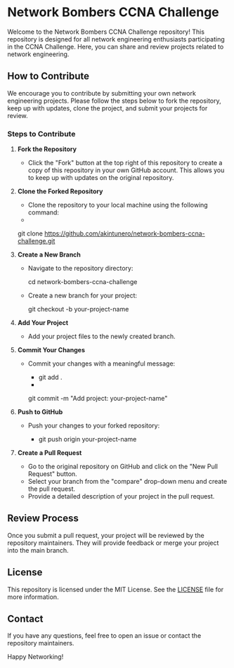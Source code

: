 # Network Bombers CCNA Challenge

Welcome to the Network Bombers CCNA Challenge repository! This repository is designed for all network engineering enthusiasts participating in the CCNA Challenge. Here, you can share and review projects related to network engineering.

## How to Contribute

We encourage you to contribute by submitting your own network engineering projects. Please follow the steps below to fork the repository, keep up with updates, clone the project, and submit your projects for review.

### Steps to Contribute

1. **Fork the Repository**
    - Click the \"Fork\" button at the top right of this repository to create a copy of this repository in your own GitHub account. This allows you to keep up with updates on the original repository.

2. **Clone the Forked Repository**
    - Clone the repository to your local machine using the following command:
    - 
   
      git clone https://github.com/akintunero/network-bombers-ccna-challenge.git

3. **Create a New Branch**
    - Navigate to the repository directory:
    
      cd network-bombers-ccna-challenge
      
    - Create a new branch for your project:
     
      git checkout -b your-project-name
    

4. **Add Your Project**
    - Add your project files to the newly created branch.

5. **Commit Your Changes**
    - Commit your changes with a meaningful message:
      
        - git add .
      - 

        git commit -m \"Add project: your-project-name\"
      

6. **Push to GitHub**
    - Push your changes to your forked repository:
    
         - git push origin your-project-name
    

7. **Create a Pull Request**
    - Go to the original repository on GitHub and click on the \"New Pull Request\" button.
    - Select your branch from the \"compare\" drop-down menu and create the pull request.
    - Provide a detailed description of your project in the pull request.

## Review Process

Once you submit a pull request, your project will be reviewed by the repository maintainers. They will provide feedback or merge your project into the main branch.


## License

This repository is licensed under the MIT License. See the [LICENSE](LICENSE) file for more information.

## Contact

If you have any questions, feel free to open an issue or contact the repository maintainers.

Happy Networking!

